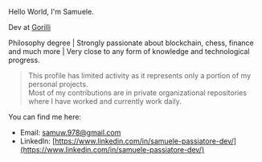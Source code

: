 Hello World, I'm Samuele.<br>

Dev at [Gorilli](https://www.gorilli.io/it)<br>

Philosophy degree | Strongly passionate about blockchain, chess, finance and much more | Very close to any form of knowledge and technological progress.

> This profile has limited activity as it represents only a portion of my personal projects.<br>
> Most of my contributions are in private organizational repositories where I have worked and currently work daily.<br>

You can find me here:
* Email: [samuw.978@gmail.com](mailto:samuw.978@gmail.com)<br>
* LinkedIn: [https://www.linkedin.com/in/samuele-passiatore-dev/](https://www.linkedin.com/in/samuele-passiatore-dev/)






